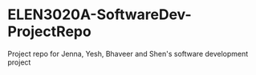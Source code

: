 # ELEN3020A-SoftwareDev-ProjectRepo
Project repo for Jenna, Yesh, Bhaveer and Shen's software development project
